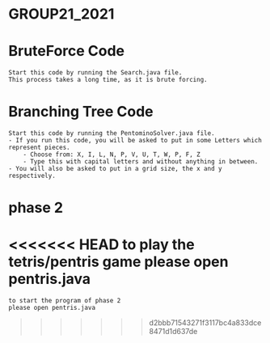 # GROUP21_2021

# BruteForce Code
    Start this code by running the Search.java file.
    This process takes a long time, as it is brute forcing.

# Branching Tree Code
    Start this code by running the PentominoSolver.java file.
    - If you run this code, you will be asked to put in some Letters which represent pieces.
        - Choose from: X, I, L, N, P, V, U, T, W, P, F, Z
        - Type this with capital letters and without anything in between.
    - You will also be asked to put in a grid size, the x and y respectively.

# phase 2
<<<<<<< HEAD
to play the tetris/pentris game please open pentris.java
=======
    to start the program of phase 2 
    please open pentris.java
>>>>>>> d2bbb71543271f3117bc4a833dce8471d1d637de
